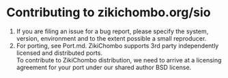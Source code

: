 # Contributing to zikichombo.org/sio

1. If you are filing an issue for a bug report, please specify
the system, version, environment and to the extent possible
a small reproducer.
1. For porting, see Port.md.  ZikiChombo supports 3rd party 
independently licensed and distributed ports.  
To contribute to ZikiChombo distribution, we need to arrive at a 
licensing agreement for your port under our shared author 
BSD license.





